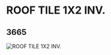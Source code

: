 # ROOF TILE 1X2 INV.
## 3665
![ROOF TILE 1X2 INV.](https://lc-www-live-s.legocdn.com/media/bricks/5/2/366501.jpg)